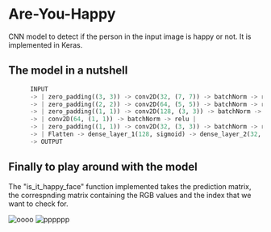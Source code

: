 # Are-You-Happy
CNN model to detect if the person in the input image is happy or not. It is implemented in Keras.

## The model in a nutshell

```python
      INPUT
      -> | zero_padding((3, 3)) -> conv2D(32, (7, 7)) -> batchNorm -> relu -> maxPool((2, 2)) | 
      -> | zero_padding((2, 2)) -> conv2D(64, (5, 5)) -> batchNorm -> relu -> maxPool((2, 2)) |
      -> | zero_padding((1, 1)) -> conv2D(128, (3, 3)) -> batchNorm -> relu -> maxPool((2, 2)) |
      -> | conv2D(64, (1, 1)) -> batchNorm -> relu |
      -> | zero_padding((1, 1)) -> conv2D(32, (3, 3)) -> batchNorm -> relu -> maxPool((2, 2)) |
      -> | Flatten -> dense_layer_1(128, sigmoid) -> dense_layer_2(32, sigmoid) -> dense_layer_3(1, sigmoid) |
      -> OUTPUT
```

## Finally to play around with the model

The "is_it_happy_face" function implemented takes the prediction matrix, the correspnding matrix containing the RGB values and the index that we want to check for.


![oooo](https://user-images.githubusercontent.com/38986305/46318240-71192c00-c5f3-11e8-9f60-d2cd829fe356.JPG)
![pppppp](https://user-images.githubusercontent.com/38986305/46318242-71192c00-c5f3-11e8-8708-161a4a11f95d.JPG)
